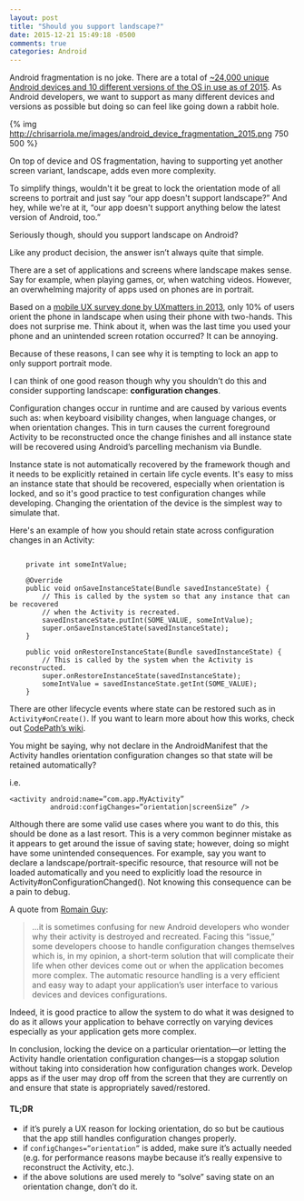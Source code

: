```yaml
---
layout: post
title: "Should you support landscape?"
date: 2015-12-21 15:49:18 -0500
comments: true
categories: Android
---
```

Android fragmentation is no joke. There are a total of [~24,000 unique Android devices and 10 different versions of the OS in use as of 2015](http://opensignal.com/reports/2015/08/android-fragmentation/). As Android developers, we want to support as many different devices and versions as possible but doing so can feel like going down a rabbit hole.

{% img http://chrisarriola.me/images/android_device_fragmentation_2015.png 750 500 %}

On top of device and OS fragmentation, having to supporting yet another screen variant, landscape, adds even more complexity.

To simplify things, wouldn't it be great to lock the orientation mode of all screens to portrait and just say “our app doesn't support landscape?” And hey, while we're at it, “our app doesn't support anything below the latest version of Android, too.”

Seriously though, should you support landscape on Android?

Like any product decision, the answer isn’t always quite that simple.

There are a set of applications and screens where landscape makes sense. Say for example, when playing games, or, when watching videos. However, an overwhelming majority of apps used on phones are in portrait.

Based on a [mobile UX survey done by UXmatters in 2013](http://www.uxmatters.com/mt/archives/2013/02/how-do-users-really-hold-mobile-devices.php), only 10% of users orient the phone in landscape when using their phone with two-hands. This does not surprise me. Think about it, when was the last time you used your phone and an unintended screen rotation occurred? It can be annoying.

Because of these reasons, I can see why it is tempting to lock an app to only support portrait mode.

I can think of one good reason though why you shouldn’t do this and consider supporting landscape: **configuration changes**.

Configuration changes occur in runtime and are caused by various events such as: when keyboard visibility changes, when language changes, or  when orientation changes. This in turn causes the current foreground Activity to be reconstructed once the change finishes and all instance state will be recovered using Android’s parcelling mechanism via Bundle. 

Instance state is not automatically recovered by the framework though and it needs to be explicitly retained in certain life cycle events. It's easy to miss an instance state that should be recovered, especially when orientation is locked, and so it's good practice to test configuration changes while developing. Changing the orientation of the device is the simplest way to simulate that.

Here's an example of how you should retain state across configuration changes in an Activity:

```

    private int someIntValue;

    @Override
    public void onSaveInstanceState(Bundle savedInstanceState) {
        // This is called by the system so that any instance that can be recovered
        // when the Activity is recreated.
        savedInstanceState.putInt(SOME_VALUE, someIntValue);
        super.onSaveInstanceState(savedInstanceState);
    }

    public void onRestoreInstanceState(Bundle savedInstanceState) {
        // This is called by the system when the Activity is reconstructed.
        super.onRestoreInstanceState(savedInstanceState);
        someIntValue = savedInstanceState.getInt(SOME_VALUE);
    }
```

There are other lifecycle events where state can be restored such as in `Activity#onCreate()`. If you want to learn more about how this works, check out [CodePath’s wiki](https://guides.codepath.com/android/Handling-Configuration-Changes).

You might be saying, why not declare in the AndroidManifest that the Activity handles orientation configuration changes so that state will be retained automatically?

i.e. 

```
<activity android:name=”com.app.MyActivity”
          android:configChanges=”orientation|screenSize” />

```

Although there are some valid use cases where you want to do this, this should be done as a last resort. This is a very common beginner mistake as it appears to get around the issue of saving state; however, doing so might have some unintended consequences. For example, say you want to declare a landscape/portrait-specific resource, that resource will not be loaded automatically and you need to explicitly load the resource in Activity#onConfigurationChanged(). Not knowing this consequence can be a pain to debug.

A quote from [Romain Guy](http://www.curious-creature.com/):

> ...it is sometimes confusing for new Android developers who wonder why their activity is destroyed and recreated. Facing this “issue,” some developers choose to handle configuration changes themselves which is, in my opinion, a short-term solution that will complicate their life when other devices come out or when the application becomes more complex. The automatic resource handling is a very efficient and easy way to adapt your application’s user interface to various devices and devices configurations.

Indeed, it is good practice to allow the system to do what it was designed to do as it allows your application to behave correctly on varying devices especially as your application gets more complex.

In conclusion, locking the device on a particular orientation—or letting the Activity handle orientation configuration changes—is a stopgap solution without taking into consideration how configuration changes work. Develop apps as if the user may drop off from the screen that they are currently on and ensure that state is appropriately saved/restored.

#### TL;DR
 * if it’s purely a UX reason for locking orientation, do so but be cautious that the app still handles configuration changes properly.
 * if `configChanges=”orientation”` is added, make sure it’s actually needed (e.g. for performance reasons maybe because it’s really expensive to reconstruct the Activity, etc.).
 * if the above solutions are used merely to “solve” saving state on an orientation change, don’t do it.
